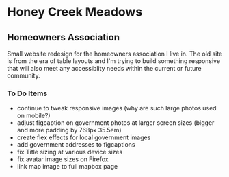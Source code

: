 # Honey Creek Meadows

## Homeowners Association

Small website redesign for the homeowners association I live in. The old site is from the era of table layouts and I'm trying to build something responsive that will also meet any accessiblity needs within the current or future community.

### To Do Items

- continue to tweak responsive images (why are such large photos used on mobile?)
- adjust figcaption on government photos at larger screen sizes (bigger and more padding by 768px 35.5em)
- create flex effects for local government images
- add government addresses to figcaptions
- fix Title sizing at various device sizes
- fix avatar image sizes on Firefox
- link map image to full mapbox page